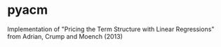 # pyacm
Implementation of "Pricing the Term Structure with Linear Regressions" from Adrian, Crump and Moench (2013)